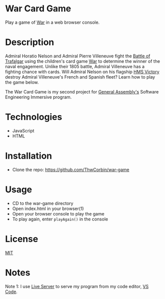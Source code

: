 # War Card Game

Play a game of [War](https://www.pagat.com/war/war.html "Pagat entry for War card game") in a web browser console.

# Description

Admiral Horatio Nelson and Admiral Pierre Villeneuve fight the [Battle of Trafalgar](https://www.britannica.com/event/Battle-of-Trafalgar-European-history "Encyclopedia Britannica entry for the Battle of Trafalgar") using the children's card game [War](https://www.pagat.com/war/war.html "Pagat entry for War card game") to determine the winner of the naval engagement. Unlike their 1805 battle, Admiral Villeneuve has a fighting chance with cards. Will Admiral Nelson on his flagship [HMS Victory](https://www.britannica.com/topic/Victory-British-ship "Encyclopedia Britannica entry for the HMS Victory") destroy Admiral Villeneuve's French and Spanish fleet? Learn how to play the game below.

The War Card Game is my second project for [General Assembly's](https://generalassemb.ly/ "General Assembly homepage") Software Engineering Immersive program.

# Technologies

- JavaScript
- HTML

# Installation

- Clone the repo: https://github.com/ThwCorbin/war-game

# Usage

- CD to the war-game directory
- Open index.html in your browser(1)
- Open your browser console to play the game
- To play again, enter `playAgain()` in the console

# License

[MIT](LICENSE.txt "MIT License text file")

# Notes

Note 1: I use [Live Server](https://marketplace.visualstudio.com/items?itemName=ritwickdey.LiveServer "Live Server extension") to serve my program from my code editor, [VS Code](https://code.visualstudio.com/ "Visual Studio Code editor").
